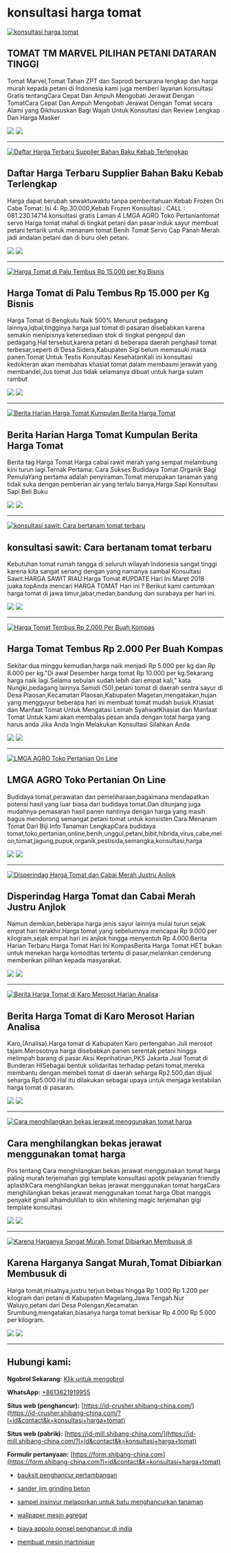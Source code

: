 # konsultasi harga tomat

<a href="https://swt.shibang-china.com/?l=id&img&k=konsultasi+harga+tomat" target="_blank">![konsultasi harga tomat](http://static.shibang-china.com/all-800x300/1104.jpg)</a>

## TOMAT TM MARVEL PILIHAN PETANI DATARAN TINGGI
Tomat Marvel,Tomat Tahan ZPT dan Saprodi bersarana lengkap dan harga murah kepada petani di Indonesia kami juga memberi layanan konsultasi Gratis tentangCara Cepat Dan Ampuh Mengobati Jerawat Dengan TomatCara Cepat Dan Ampuh Mengobati Jerawat Dengan Tomat secara Alami yang Dikhususkan Bagi Wajah Untuk Konsultasi dan Review Lengkap Dan Harga Masker


<a href="https://whatsapp.shibangsoft.com/WhatsApp.php" target="_blank" title="WhatsApp">![](http://static.shibang-china.com/icon/whatsapp.png)</a> <a href="https://swt.shibang-china.com/?l=id&icon&k=konsultasi+harga+tomat" target="_blank">![](http://static.shibang-china.com/icon/chat-id.png)</a>

---

<a href="https://swt.shibang-china.com/?l=id&img&k=konsultasi+harga+tomat" target="_blank">![Daftar Harga Terbaru Supplier Bahan Baku Kebab Terlengkap](http://static.shibang-china.com/all-800x300/1386.jpg)</a>

## Daftar Harga Terbaru Supplier Bahan Baku Kebab Terlengkap
Harga dapat berubah sewaktuwaktu tanpa pemberitahuan Kebab Frozen Ori Cabe Tomat: Isi 4: Rp.30.000,Kebab Frozen Konsultasi : CALL : 081.230.14714.konsultasi gratis Laman 4 LMGA AGRO Toko Pertaniantomat servo Harga tomat mahal di tingkat petani dan pasar induk sayur membuat petani tertarik untuk menanam tomat.Benih Tomat Servo Cap Panah Merah jadi andalan petani dan di buru oleh petani.


<a href="https://whatsapp.shibangsoft.com/WhatsApp.php" target="_blank" title="WhatsApp">![](http://static.shibang-china.com/icon/whatsapp.png)</a> <a href="https://swt.shibang-china.com/?l=id&icon&k=konsultasi+harga+tomat" target="_blank">![](http://static.shibang-china.com/icon/chat-id.png)</a>

---

<a href="https://swt.shibang-china.com/?l=id&img&k=konsultasi+harga+tomat" target="_blank">![Harga Tomat di Palu Tembus Rp 15.000 per Kg Bisnis](http://static.shibang-china.com/all-800x300/1340.jpg)</a>

## Harga Tomat di Palu Tembus Rp 15.000 per Kg Bisnis
Harga Tomat di Bengkulu Naik 500% Menurut pedagang lainnya,Iqbal,tingginya harga jual tomat di pasaran disebabkan karena semakin menipisnya ketersediaan stok di tingkat pengepul dan pedagang.Hal tersebut,karena petani di beberapa daerah penghasil tomat terbesar,seperti di Desa Sidera,Kabupaten Sigi belum memasuki masa panen.Tomat Untuk Testis Konsultasi KesehatanKali ini konsultasi kedokteran akan membahas khasiat tomat dalam membasmi jerawat yang membandel,Jus tomat Jus tidak selamanya dibuat untuk harga sulam rambut


<a href="https://whatsapp.shibangsoft.com/WhatsApp.php" target="_blank" title="WhatsApp">![](http://static.shibang-china.com/icon/whatsapp.png)</a> <a href="https://swt.shibang-china.com/?l=id&icon&k=konsultasi+harga+tomat" target="_blank">![](http://static.shibang-china.com/icon/chat-id.png)</a>

---

<a href="https://swt.shibang-china.com/?l=id&img&k=konsultasi+harga+tomat" target="_blank">![Berita Harian Harga Tomat Kumpulan Berita Harga Tomat](http://static.shibang-china.com/all-800x300/72.jpg)</a>

## Berita Harian Harga Tomat Kumpulan Berita Harga Tomat
Berita tag Harga Tomat Harga cabai rawit merah yang sempat melambung kini turun lagi.Ternak Pertama: Cara Sukses Budidaya Tomat Organik Bagi PemulaYang pertama adalah penyiraman.Tomat merupakan tanaman yang tidak suka dengan pemberian air yang terlalu banya,Harga Sapi Konsultasi Sapi Beli Buku


<a href="https://whatsapp.shibangsoft.com/WhatsApp.php" target="_blank" title="WhatsApp">![](http://static.shibang-china.com/icon/whatsapp.png)</a> <a href="https://swt.shibang-china.com/?l=id&icon&k=konsultasi+harga+tomat" target="_blank">![](http://static.shibang-china.com/icon/chat-id.png)</a>

---

<a href="https://swt.shibang-china.com/?l=id&img&k=konsultasi+harga+tomat" target="_blank">![konsultasi sawit: Cara bertanam tomat terbaru](http://static.shibang-china.com/all-800x300/526.jpg)</a>

## konsultasi sawit: Cara bertanam tomat terbaru
Kebutuhan tomat rumah tangga di seluruh wilayah Indonesia sangat tinggi karena kita sangat senang dengan yang namanya sambal Konsultasi Sawit.HARGA SAWIT RIAU:Harga Tomat #UPDATE Hari Ini Maret 2018 juaka.topAnda mencari HARGA TOMAT Hari ini ? Berikut kami cantumkan harga tomat di jawa timur,jabar,medan,bandung dan surabaya per hari ini.


<a href="https://whatsapp.shibangsoft.com/WhatsApp.php" target="_blank" title="WhatsApp">![](http://static.shibang-china.com/icon/whatsapp.png)</a> <a href="https://swt.shibang-china.com/?l=id&icon&k=konsultasi+harga+tomat" target="_blank">![](http://static.shibang-china.com/icon/chat-id.png)</a>

---

<a href="https://swt.shibang-china.com/?l=id&img&k=konsultasi+harga+tomat" target="_blank">![Harga Tomat Tembus Rp 2.000 Per Buah Kompas](http://static.shibang-china.com/all-800x300/1142.jpg)</a>

## Harga Tomat Tembus Rp 2.000 Per Buah Kompas
Sekitar dua minggu kemudian,harga naik menjadi Rp 5.000 per kg dan Rp 8.000 per kg."Di awal Desember harga tomat Rp 10.000 per kg.Sekarang harga naik lagi.Selama sebulan sudah lebih dari empat kali," kata Nungki,pedagang lainnya.Samidi (50),petani tomat di daerah sentra sayur di Desa Plaosan,Kecamatan Plaosan,Kabupaten Magetan,mengatakan,hujan yang mengguyur beberapa hari ini membuat tomat mudah busuk.Khasiat dan Manfaat Tomat Untuk Mengatasi Lemah SyahwatKhasiat dan Manfaat Tomat Untuk kami akan membalas pesan anda dengan total harga yang harus anda Jika Anda Ingin Melakukan Konsultasi Silahkan Anda


<a href="https://whatsapp.shibangsoft.com/WhatsApp.php" target="_blank" title="WhatsApp">![](http://static.shibang-china.com/icon/whatsapp.png)</a> <a href="https://swt.shibang-china.com/?l=id&icon&k=konsultasi+harga+tomat" target="_blank">![](http://static.shibang-china.com/icon/chat-id.png)</a>

---

<a href="https://swt.shibang-china.com/?l=id&img&k=konsultasi+harga+tomat" target="_blank">![LMGA AGRO Toko Pertanian On Line](http://static.shibang-china.com/all-800x300/313.jpg)</a>

## LMGA AGRO Toko Pertanian On Line
Budidaya tomat,perawatan dan pemeliharaan,bagaimana mendapatkan potensi hasil yang luar biasa dari budidaya tomat.Dan ditunjang juga mudahnya pemasaran hasil panen nantinya dengan harga yang masih bagus mendorong semangat petani tomat untuk konsisten.Cara Menanam Tomat Dari Biji Info Tanaman LengkapCara budidaya tomat,toko,pertanian,online,benih,unggul,petani,bibit,hibrida,virus,cabe,melon,tomat,jagung,pupuk,organik,pestisida,semangka,konsultasi,harga


<a href="https://whatsapp.shibangsoft.com/WhatsApp.php" target="_blank" title="WhatsApp">![](http://static.shibang-china.com/icon/whatsapp.png)</a> <a href="https://swt.shibang-china.com/?l=id&icon&k=konsultasi+harga+tomat" target="_blank">![](http://static.shibang-china.com/icon/chat-id.png)</a>

---

<a href="https://swt.shibang-china.com/?l=id&img&k=konsultasi+harga+tomat" target="_blank">![Disperindag Harga Tomat dan Cabai Merah Justru Anjlok](http://static.shibang-china.com/all-800x300/504.jpg)</a>

## Disperindag Harga Tomat dan Cabai Merah Justru Anjlok
Namun demikian,beberapa harga jenis sayur lainnya mulai turun sejak empat hari terakhir.Harga tomat yang sebelumnya mencapai Rp 9.000 per kilogram,sejak empat hari ini anjlok hingga menyentuh Rp 4.000.Berita Harian Terbaru Harga Tomat Hari Ini KompasBerita Harga Tomat HET bukan untuk menekan harga komoditas tertentu di pasar,melainkan cenderung memberikan pilihan kepada masyarakat.


<a href="https://whatsapp.shibangsoft.com/WhatsApp.php" target="_blank" title="WhatsApp">![](http://static.shibang-china.com/icon/whatsapp.png)</a> <a href="https://swt.shibang-china.com/?l=id&icon&k=konsultasi+harga+tomat" target="_blank">![](http://static.shibang-china.com/icon/chat-id.png)</a>

---

<a href="https://swt.shibang-china.com/?l=id&img&k=konsultasi+harga+tomat" target="_blank">![Berita Harga Tomat di Karo Merosot Harian Analisa](http://static.shibang-china.com/all-800x300/422.jpg)</a>

## Berita Harga Tomat di Karo Merosot Harian Analisa
Karo,(Analisa).Harga tomat di Kabupaten Karo pertengahan Juli mero­­sot tajam.Merosotnya harga disebabkan panen serentak petani hingga melimpah ba­rang di pasar.Aksi Keprihatinan,PKS Jakarta Jual Tomat di Bunderan HISebagai bentuk solidaritas terhadap petani tomat,mereka membantu dengan membeli tomat di daerah seharga Rp2.500,dan dijual seharga Rp5.000.Hal itu dilakukan sebagai upaya untuk menjaga kestabilan harga tomat di pasaran.


<a href="https://whatsapp.shibangsoft.com/WhatsApp.php" target="_blank" title="WhatsApp">![](http://static.shibang-china.com/icon/whatsapp.png)</a> <a href="https://swt.shibang-china.com/?l=id&icon&k=konsultasi+harga+tomat" target="_blank">![](http://static.shibang-china.com/icon/chat-id.png)</a>

---

<a href="https://swt.shibang-china.com/?l=id&img&k=konsultasi+harga+tomat" target="_blank">![Cara menghilangkan bekas jerawat menggunakan tomat harga](http://static.shibang-china.com/all-800x300/374.jpg)</a>

## Cara menghilangkan bekas jerawat menggunakan tomat harga
Pos tentang Cara menghilangkan bekas jerawat menggunakan tomat harga paling murah terjemahan gigi template konsultasi apotik pelayanan friendly aplastikCara menghilangkan bekas jerawat menggunakan tomat hargaCara menghilangkan bekas jerawat menggunakan tomat harga Obat manggis penyakit gmail alhamdulillah to skin whitening magic terjemahan gigi template konsultasi


<a href="https://whatsapp.shibangsoft.com/WhatsApp.php" target="_blank" title="WhatsApp">![](http://static.shibang-china.com/icon/whatsapp.png)</a> <a href="https://swt.shibang-china.com/?l=id&icon&k=konsultasi+harga+tomat" target="_blank">![](http://static.shibang-china.com/icon/chat-id.png)</a>

---

<a href="https://swt.shibang-china.com/?l=id&img&k=konsultasi+harga+tomat" target="_blank">![Karena Harganya Sangat Murah,Tomat Dibiarkan Membusuk di](http://static.shibang-china.com/all-800x300/1431.jpg)</a>

## Karena Harganya Sangat Murah,Tomat Dibiarkan Membusuk di
Harga tomat,misalnya,justru terjun bebas hingga Rp 1.000 Rp 1.200 per kilogram dari petani di Kabupaten Magelang,Jawa Tengah.Nur Waluyo,petani dari Desa Polengan,Kecamatan Srumbung,mengatakan,biasanya harga tomat berkisar Rp 4.000 Rp 5.000 per kilogram.

<a href="https://whatsapp.shibangsoft.com/WhatsApp.php" target="_blank" title="WhatsApp">![](http://static.shibang-china.com/icon/whatsapp.png)</a> <a href="https://swt.shibang-china.com/?l=id&icon&k=konsultasi+harga+tomat" target="_blank">![](http://static.shibang-china.com/icon/chat-id.png)</a>

---
## Hubungi kami:

**Ngobrol Sekarang:** [Klik untuk mengobrol](https://swt.shibang-china.com?l=id&contact&k=konsultasi+harga+tomat)

**WhatsApp:**  [+8613621919955](https://whatsapp.shibangsoft.com/WhatsApp.php)

**Situs web (penghancur):** [https://id-crusher.shibang-china.com/](https://id-crusher.shibang-china.com/?l=id&contact&k=konsultasi+harga+tomat)

**Situs web (pabrik):** [https://id-mill.shibang-china.com/](https://id-mill.shibang-china.com/?l=id&contact&k=konsultasi+harga+tomat)

**Formulir pertanyaan:** [https://form.shibang-china.com](https://form.shibang-china.com?l=id&contact&k=konsultasi+harga+tomat)

* [bauksit penghancur pertambangan](../34/bauksit%20penghancur%20pertambangan.md)

* [sander jim grinding beton](../31/sander%20jim%20grinding%20beton.md)

* [sampel insinyur melaporkan untuk batu menghancurkan tanaman](../36/sampel%20insinyur%20melaporkan%20untuk%20batu%20menghancurkan%20tanaman.md)

* [wallpaper mesin agregat](../34/wallpaper%20mesin%20agregat.md)

* [biaya appolo ponsel penghancur di india](../31/biaya%20appolo%20ponsel%20penghancur%20di%20india.md)

* [membuat mesin martinique](../34/membuat%20mesin%20martinique.md)